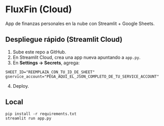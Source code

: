 # FluxFin (Cloud)

App de finanzas personales en la nube con Streamlit + Google Sheets.

## Despliegue rápido (Streamlit Cloud)

1. Sube este repo a GitHub.
2. En Streamlit Cloud, crea una app nueva apuntando a `app.py`.
3. En **Settings → Secrets**, agrega:
```
SHEET_ID="REEMPLAZA_CON_TU_ID_DE_SHEET"
gservice_account="PEGA_AQUI_EL_JSON_COMPLETO_DE_TU_SERVICE_ACCOUNT"
```
4. Deploy.

## Local
```
pip install -r requirements.txt
streamlit run app.py
```
